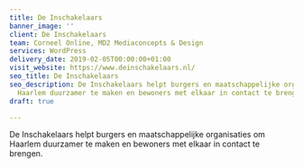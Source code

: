 ```yaml
---
title: De Inschakelaars
banner_image: ''
client: De Inschakelaars
team: Corneel Online, MD2 Mediaconcepts & Design
services: WordPress
delivery_date: 2019-02-05T00:00:00+01:00
visit_website: https://www.deinschakelaars.nl/
seo_title: De Inschakelaars
seo_description: De Inschakelaars helpt burgers en maatschappelijke organisaties om
  Haarlem duurzamer te maken en bewoners met elkaar in contact te brengen.
draft: true

---
```

De Inschakelaars helpt burgers en maatschappelijke organisaties om Haarlem duurzamer te maken en bewoners met elkaar in contact te brengen.